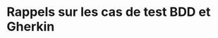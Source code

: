 # Rappels sur les cas de test BDD et Gherkin


<!--stackedit_data:
eyJoaXN0b3J5IjpbNTI3MDU1MDE3XX0=
-->